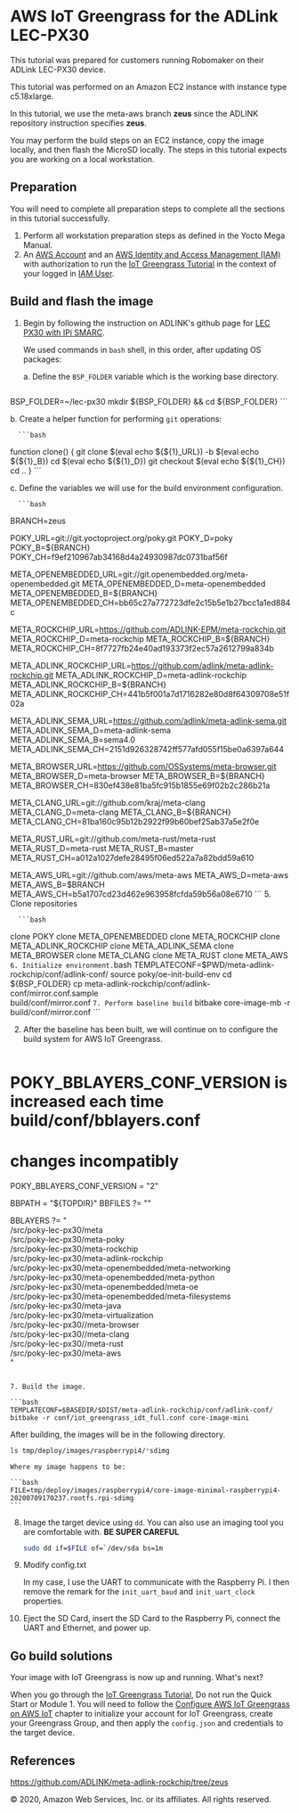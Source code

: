 # AWS IoT Greengrass for the ADLink LEC-PX30

This tutorial was prepared for customers running Robomaker on their
ADLink LEC-PX30 device.

This tutorial was performed on an Amazon EC2 instance with instance
type c5.18xlarge.

In this tutorial, we use the meta-aws branch **zeus** since the ADLINK
repository instruction specifies **zeus**.

You may perform the build steps on an EC2 instance, copy the image
locally, and then flash the MicroSD locally.  The steps in this
tutorial expects you are working on a local workstation.

## Preparation

You will need to complete all preparation steps to complete all the
sections in this tutorial successfully.

1. Perform all workstation preparation steps as defined in the Yocto
   Mega Manual.
2. An [AWS Account](https://aws.amazon.com/free) and an [AWS Identity
   and Access Management (IAM)](https://aws.amazon.com/iam/) with
   authorization to run the [IoT Greengrass
   Tutorial](https://docs.aws.amazon.com/greengrass/latest/developerguide/gg-gs.html)
   in the context of your logged in [IAM
   User](https://docs.aws.amazon.com/IAM/latest/UserGuide/introduction_identity-management.html).

## Build and flash the image

1. Begin by following the instruction on ADLINK's github page for [LEC PX30 with IPi SMARC](https://github.com/ADLINK/meta-adlink-rockchip/wiki/01.-Build-Yocto-Image-on-LEC-PX30-with-IPi-SMARC).

   We used commands in `bash` shell, in this order, after updating OS packages:

   a. Define the `BSP_FOLDER` variable which is the working base directory.

      ```bash
BSP_FOLDER=~/lec-px30
mkdir ${BSP_FOLDER} && cd ${BSP_FOLDER}
      ```

b. Create a helper function for performing `git` operations:

      ```bash
function clone() {
    git clone $(eval echo \${${1}_URL}) -b $(eval echo \${${1}_B})
    cd $(eval echo \${${1}_D})
    git checkout $(eval echo \${${1}_CH})
    cd ..
}
      ```

   c. Define the variables we will use for the build environment
      configuration.
 
      ```bash
BRANCH=zeus

POKY_URL=git://git.yoctoproject.org/poky.git
POKY_D=poky
POKY_B=${BRANCH}
POKY_CH=f9ef210967ab34168d4a24930987dc0731baf56f

META_OPENEMBEDDED_URL=git://git.openembedded.org/meta-openembedded.git
META_OPENEMBEDDED_D=meta-openembedded
META_OPENEMBEDDED_B=${BRANCH}
META_OPENEMBEDDED_CH=bb65c27a772723dfe2c15b5e1b27bcc1a1ed884c

META_ROCKCHIP_URL=https://github.com/ADLINK-EPM/meta-rockchip.git
META_ROCKCHIP_D=meta-rockchip
META_ROCKCHIP_B=${BRANCH}
META_ROCKCHIP_CH=8f7727fb24e40ad193373f2ec57a2612799a834b

META_ADLINK_ROCKCHIP_URL=https://github.com/adlink/meta-adlink-rockchip.git
META_ADLINK_ROCKCHIP_D=meta-adlink-rockchip
META_ADLINK_ROCKCHIP_B=${BRANCH}
META_ADLINK_ROCKCHIP_CH=441b5f001a7d1716282e80d8f64309708e51f02a

META_ADLINK_SEMA_URL=https://github.com/adlink/meta-adlink-sema.git
META_ADLINK_SEMA_D=meta-adlink-sema
META_ADLINK_SEMA_B=sema4.0
META_ADLINK_SEMA_CH=2151d926328742ff577afd055f15be0a6397a644

META_BROWSER_URL=https://github.com/OSSystems/meta-browser.git
META_BROWSER_D=meta-browser
META_BROWSER_B=${BRANCH}
META_BROWSER_CH=830ef438e81ba5fc915b1855e69f02b2c286b21a

META_CLANG_URL=git://github.com/kraj/meta-clang
META_CLANG_D=meta-clang
META_CLANG_B=${BRANCH}
META_CLANG_CH=81ba160c95b12b2922f99b60bef25ab37a5e2f0e

META_RUST_URL=git://github.com/meta-rust/meta-rust
META_RUST_D=meta-rust
META_RUST_B=master
META_RUST_CH=a012a1027defe28495f06ed522a7a82bdd59a610

META_AWS_URL=git://github.com/aws/meta-aws
META_AWS_D=meta-aws
META_AWS_B=$BRANCH
META_AWS_CH=b5a1707cd23d462e963958fcfda59b56a08e6710
      ```
   5. Clone repositories

      ```bash
clone POKY
clone META_OPENEMBEDDED
clone META_ROCKCHIP
clone META_ADLINK_ROCKCHIP
clone META_ADLINK_SEMA
clone META_BROWSER
clone META_CLANG
clone META_RUST
clone META_AWS
      ```
   6. Initialize environment.
      ```bash
TEMPLATECONF=$PWD/meta-adlink-rockchip/conf/adlink-conf/
source poky/oe-init-build-env
cd ${BSP_FOLDER}
cp meta-adlink-rockchip/conf/adlink-conf/mirror.conf.sample \
   build/conf/mirror.conf
      ```
   7. Perform baseline build
      ```
bitbake core-image-mb -r build/conf/mirror.conf
      ```

2. After the baseline has been built, we will continue on to configure
   the build system for AWS IoT Greengrass.


   
   ```text
# POKY_BBLAYERS_CONF_VERSION is increased each time build/conf/bblayers.conf
# changes incompatibly
POKY_BBLAYERS_CONF_VERSION = "2"

BBPATH = "${TOPDIR}"
BBFILES ?= ""

BBLAYERS ?= " \
  /src/poky-lec-px30/meta \
  /src/poky-lec-px30/meta-poky \
  /src/poky-lec-px30/meta-rockchip \
  /src/poky-lec-px30/meta-adlink-rockchip \
  /src/poky-lec-px30/meta-openembedded/meta-networking \
  /src/poky-lec-px30/meta-openembedded/meta-python \
  /src/poky-lec-px30/meta-openembedded/meta-oe \
  /src/poky-lec-px30/meta-openembedded/meta-filesystems \
  /src/poky-lec-px30/meta-java \
  /src/poky-lec-px30/meta-virtualization \
  /src/poky-lec-px30//meta-browser \
  /src/poky-lec-px30//meta-clang \
  /src/poky-lec-px30//meta-rust \
  /src/poky-lec-px30/meta-aws \
  "
   ```

7. Build the image.

   ```bash
   TEMPLATECONF=$BASEDIR/$DIST/meta-adlink-rockchip/conf/adlink-conf/
   bitbake -r conf/iot_greengrass_idt_full.conf core-image-mini
   ```

   After building, the images will be in the following directory.

   ```bash
   ls tmp/deploy/images/raspberrypi4/*sdimg
   ```

    Where my image happens to be:

    ```bash
    FILE=tmp/deploy/images/raspberrypi4/core-image-minimal-raspberrypi4-20200709170237.rootfs.rpi-sdimg
    ```

8. Image the target device using `dd`.  You can also use an imaging
   tool you are comfortable with. **BE SUPER CAREFUL**
   
   ```bash
   sudo dd if=$FILE of=`/dev/sda bs=1m
   ```

8. Modify config.txt

   In my case, I use the UART to communicate with the Raspberry Pi.  I
   then remove the remark for the `init_uart_baud` and
   `init_uart_clock` properties.
   

9. Eject the SD Card, insert the SD Card to the Raspberry Pi, connect
the UART and Ethernet, and power up.


## Go build solutions

Your image with IoT Greengrass is now up and running.  What's next?

When you go through the [IoT Greengrass
Tutorial](https://docs.aws.amazon.com/greengrass/latest/developerguide/gg-gs.html),
Do not run the Quick Start or Module 1.  You will need to follow the
[Configure AWS IoT Greengrass on AWS
IoT](https://docs.aws.amazon.com/greengrass/latest/developerguide/gg-config.html)
chapter to initialize your account for IoT Greengrass, create your
Greengrass Group, and then apply the `config.json` and credentials to
the target device.


## References

https://github.com/ADLINK/meta-adlink-rockchip/tree/zeus


© 2020, Amazon Web Services, Inc. or its affiliates. All rights reserved.
